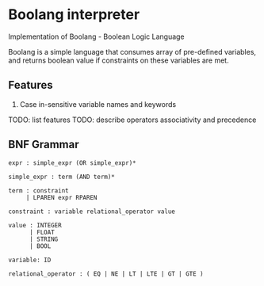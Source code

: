 # Boolang interpreter

Implementation of Boolang - Boolean Logic Language

Boolang is a simple language that consumes array of pre-defined variables, and
returns boolean value if constraints on these variables are met.

## Features

1. Case in-sensitive variable names and keywords

TODO: list features
TODO: describe operators associativity and precedence

## BNF Grammar

```
expr : simple_expr (OR simple_expr)*

simple_expr : term (AND term)*

term : constraint
     | LPAREN expr RPAREN

constraint : variable relational_operator value

value : INTEGER
      | FLOAT
      | STRING
      | BOOL

variable: ID

relational_operator : ( EQ | NE | LT | LTE | GT | GTE )
```

